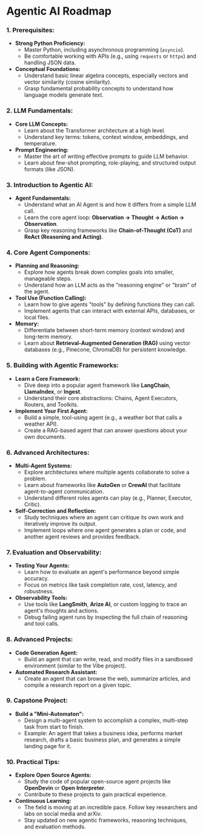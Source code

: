 # Agentic AI Roadmap

### 1\. **Prerequisites:**

*   **Strong Python Proficiency:**
    *   Master Python, including asynchronous programming (`asyncio`).
    *   Be comfortable working with APIs (e.g., using `requests` or `httpx`) and handling JSON data.
*   **Conceptual Foundations:**
    *   Understand basic linear algebra concepts, especially vectors and vector similarity (cosine similarity).
    *   Grasp fundamental probability concepts to understand how language models generate text.

### 2\. **LLM Fundamentals:**

*   **Core LLM Concepts:**
    *   Learn about the Transformer architecture at a high level.
    *   Understand key terms: tokens, context window, embeddings, and temperature.
*   **Prompt Engineering:**
    *   Master the art of writing effective prompts to guide LLM behavior.
    *   Learn about few-shot prompting, role-playing, and structured output formats (like JSON).

### 3\. **Introduction to Agentic AI:**

*   **Agent Fundamentals:**
    *   Understand what an AI Agent is and how it differs from a simple LLM call.
    *   Learn the core agent loop: **Observation -> Thought -> Action -> Observation**.
    *   Grasp key reasoning frameworks like **Chain-of-Thought (CoT)** and **ReAct (Reasoning and Acting)**.

### 4\. **Core Agent Components:**

*   **Planning and Reasoning:**
    *   Explore how agents break down complex goals into smaller, manageable steps.
    *   Understand how an LLM acts as the "reasoning engine" or "brain" of the agent.
*   **Tool Use (Function Calling):**
    *   Learn how to give agents "tools" by defining functions they can call.
    *   Implement agents that can interact with external APIs, databases, or local files.
*   **Memory:**
    *   Differentiate between short-term memory (context window) and long-term memory.
    *   Learn about **Retrieval-Augmented Generation (RAG)** using vector databases (e.g., Pinecone, ChromaDB) for persistent knowledge.

### 5\. **Building with Agentic Frameworks:**

*   **Learn a Core Framework:**
    *   Dive deep into a popular agent framework like **LangChain**, **LlamaIndex**, or **Ingest**.
    *   Understand their core abstractions: Chains, Agent Executors, Routers, and Toolkits.
*   **Implement Your First Agent:**
    *   Build a simple, tool-using agent (e.g., a weather bot that calls a weather API).
    *   Create a RAG-based agent that can answer questions about your own documents.

### 6\. **Advanced Architectures:**

*   **Multi-Agent Systems:**
    *   Explore architectures where multiple agents collaborate to solve a problem.
    *   Learn about frameworks like **AutoGen** or **CrewAI** that facilitate agent-to-agent communication.
    *   Understand different roles agents can play (e.g., Planner, Executor, Critic).
*   **Self-Correction and Reflection:**
    *   Study techniques where an agent can critique its own work and iteratively improve its output.
    *   Implement loops where one agent generates a plan or code, and another agent reviews and provides feedback.

### 7\. **Evaluation and Observability:**

*   **Testing Your Agents:**
    *   Learn how to evaluate an agent's performance beyond simple accuracy.
    *   Focus on metrics like task completion rate, cost, latency, and robustness.
*   **Observability Tools:**
    *   Use tools like **LangSmith**, **Arize AI**, or custom logging to trace an agent's thoughts and actions.
    *   Debug failing agent runs by inspecting the full chain of reasoning and tool calls.

### 8\. **Advanced Projects:**

*   **Code Generation Agent:**
    *   Build an agent that can write, read, and modify files in a sandboxed environment (similar to the Vibe project).
*   **Automated Research Assistant:**
    *   Create an agent that can browse the web, summarize articles, and compile a research report on a given topic.

### 9\. **Capstone Project:**

*   **Build a "Mini-Automaton":**
    *   Design a multi-agent system to accomplish a complex, multi-step task from start to finish.
    *   Example: An agent that takes a business idea, performs market research, drafts a basic business plan, and generates a simple landing page for it.

### 10\. **Practical Tips:**

*   **Explore Open Source Agents:**
    *   Study the code of popular open-source agent projects like **OpenDevin** or **Open Interpreter**.
    *   Contribute to these projects to gain practical experience.
*   **Continuous Learning:**
    *   The field is moving at an incredible pace. Follow key researchers and labs on social media and arXiv.
    *   Stay updated on new agentic frameworks, reasoning techniques, and evaluation methods.
